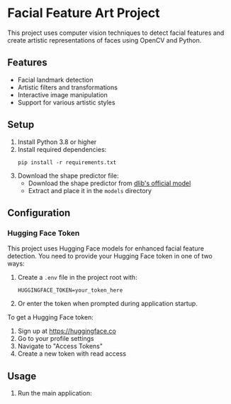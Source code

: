 # Facial Feature Art Project

This project uses computer vision techniques to detect facial features and create artistic representations of faces using OpenCV and Python.

## Features
- Facial landmark detection
- Artistic filters and transformations
- Interactive image manipulation
- Support for various artistic styles

## Setup
1. Install Python 3.8 or higher
2. Install required dependencies:
   ```
   pip install -r requirements.txt
   ```
3. Download the shape predictor file:
   - Download the shape predictor from [dlib's official model](http://dlib.net/files/shape_predictor_68_face_landmarks.dat.bz2)
   - Extract and place it in the `models` directory

## Configuration

### Hugging Face Token
This project uses Hugging Face models for enhanced facial feature detection. You need to provide your Hugging Face token in one of two ways:

1. Create a `.env` file in the project root with:
   ```
   HUGGINGFACE_TOKEN=your_token_here
   ```

2. Or enter the token when prompted during application startup.

To get a Hugging Face token:
1. Sign up at https://huggingface.co
2. Go to your profile settings
3. Navigate to "Access Tokens"
4. Create a new token with read access

## Usage
1. Run the main application:
   ```